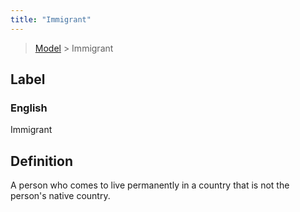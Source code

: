 ```yaml
---
title: "Immigrant"
---
```


> [Model](./../) > Immigrant

## Label

### English
Immigrant


## Definition
A person who comes to live permanently in a country that is not the person's native country. 


    
